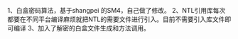 1、白盒密码算法，基于shangpei 的SM4，自己做了修改。
2、NTL引用库每次都要在不同平台编译麻烦就把NTL的需要文件进行引入。目前不需要引入库文件即可编译
3、加入了解密的白盒文件生成和方法调用。
